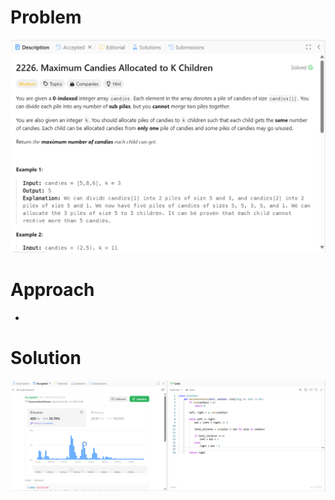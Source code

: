 # Problem
![Problem Description](https://github.com/praiseorji4/leetcode-daily/blob/main/solutions/2025-03/day14/images/problem.png?raw=true)

# Approach
- 

# Solution
![Submission Results](https://github.com/praiseorji4/leetcode-daily/blob/main/solutions/2025-03/day14/images/submission.png?raw=true)